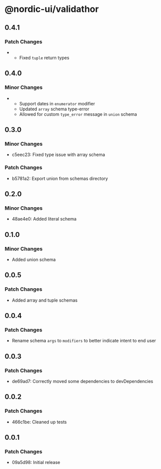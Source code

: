 # @nordic-ui/validathor

## 0.4.1

### Patch Changes

- - Fixed `tuple` return types

## 0.4.0

### Minor Changes

- - Support dates in `enumerator` modifier
  - Updated `array` schema type-error
  - Allowed for custom `type_error` message in `union` schema

## 0.3.0

### Minor Changes

- c5eec23: Fixed type issue with array schema

### Patch Changes

- b5781a2: Export union from schemas directory

## 0.2.0

### Minor Changes

- 48ae4e0: Added literal schema

## 0.1.0

### Minor Changes

- Added union schema

## 0.0.5

### Patch Changes

- Added array and tuple schemas

## 0.0.4

### Patch Changes

- Rename schema `args` to `modifiers` to better indicate intent to end user

## 0.0.3

### Patch Changes

- de69ad7: Correctly moved some dependencies to devDependencies

## 0.0.2

### Patch Changes

- 466c1be: Cleaned up tests

## 0.0.1

### Patch Changes

- 09a5d98: Initial release
